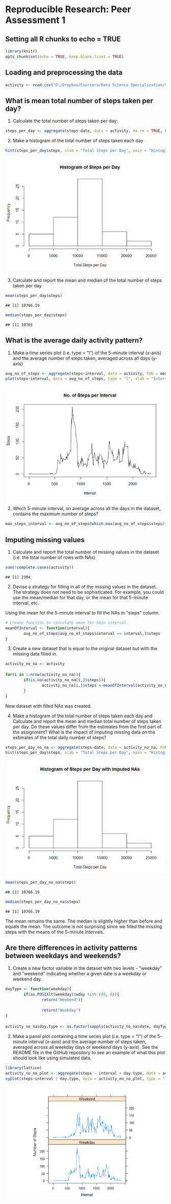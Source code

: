 # Reproducible Research: Peer Assessment 1

## Setting all R chunks to echo = TRUE

```r
library(knitr)
opts_chunk$set(echo = TRUE, keep.blank.lines = TRUE)
```



## Loading and preprocessing the data


```r
activity <- read.csv("D:/Dropbox/Coursera/Data Science Specialization/5. Reproducible Research/Project1/git/RepData_PeerAssessment1/activity.csv", header = TRUE)
```



## What is mean total number of steps taken per day?
1. Calculate the total number of steps taken per day:

```r
steps_per_day <- aggregate(steps~date, data = activity, na.rm = TRUE, FUN = sum)
```


2. Make a histogram of the total number of steps taken each day

```r
hist(steps_per_day$steps, xlab = "Total Steps per Day", main = "Histogram of Steps per Day")
```

![](PA1_template_files/figure-html/histStepsPerDay-1.png)<!-- -->


3. Calculate and report the mean and median of the total number of steps taken per day

```r
mean(steps_per_day$steps)
```

```
## [1] 10766.19
```

```r
median(steps_per_day$steps)
```

```
## [1] 10765
```



## What is the average daily activity pattern?
1. Make a time series plot (i.e. type = "l") of the 5-minute interval (x-axis) and the average number of steps taken, averaged across all days (y-axis)


```r
avg_no_of_steps <- aggregate(steps~interval, data = activity, FUN = mean, na.rm = TRUE)
plot(steps~interval, data = avg_no_of_steps, type = "l", xlab = "Interval", ylab = "Steps", main = "No. of Steps per Interval")
```

![](PA1_template_files/figure-html/avgNoOfStepsPerInterval-1.png)<!-- -->


2. Which 5-minute interval, on average across all the days in the dataset, contains the maximum number of steps?

```r
max_steps_interval <- avg_no_of_steps[which.max(avg_no_of_steps$steps),]$interval
```



## Imputing missing values
1. Calculate and report the total number of missing values in the dataset (i.e. the total number of rows with NAs)

```r
sum(!complete.cases(activity))
```

```
## [1] 2304
```


2. Devise a strategy for filling in all of the missing values in the dataset. The strategy does not need to be sophisticated. For example, you could use the mean/median for that day, or the mean for that 5-minute interval, etc.

Using the mean for the 5-minute interval to fill the NAs in "steps" column.


```r
# Create function to calculate mean for 5min interval.
meanOfInterval <- function(interval){
        avg_no_of_steps[avg_no_of_steps$interval == interval,]$steps
}
```


3. Create a new dataset that is equal to the original dataset but with the missing data filled in.


```r
activity_no_na <- activity

for(i in 1:nrow(activity_no_na)){
        if(is.na(activity_no_na[i,]$steps)){
                activity_no_na[i,]$steps <-meanOfInterval(activity_no_na[i,]$interval)
        }
}
```
New dataset with filled NAs was created.


4. Make a histogram of the total number of steps taken each day and Calculate and report the mean and median total number of steps taken per day. Do these values differ from the estimates from the first part of the assignment? What is the impact of imputing missing data on the estimates of the total daily number of steps?


```r
steps_per_day_no_na <- aggregate(steps~date, data = activity_no_na, FUN = sum)
hist(steps_per_day$steps, xlab = "Total Steps per Day", main = "Histogram of Steps per Day with Imputed NAs")
```

![](PA1_template_files/figure-html/histNoNAs-1.png)<!-- -->

```r
mean(steps_per_day_no_na$steps)
```

```
## [1] 10766.19
```

```r
median(steps_per_day_no_na$steps)
```

```
## [1] 10766.19
```

The mean remains the same. 
The median is slightly higher than before and equals the mean.
The outcome is not surprising since we filled the missing steps with the means of the 5-minute intervals. 



## Are there differences in activity patterns between weekdays and weekends?
1. Create a new factor variable in the dataset with two levels - "weekday" and "weekend" indicating whether a given date is a weekday or weekend day.



```r
dayType <- function(weekday){
        if(as.POSIXlt(weekday)$wday %in% c(0, 6)){
                return("Weekend")}
           
                return("Weekday")
}

activity_no_na$day.type <- as.factor(sapply(activity_no_na$date, dayType))
```


2. Make a panel plot containing a time series plot (i.e. type = "l") of the 5-minute interval (x-axis) and the average number of steps taken, averaged across all weekday days or weekend days (y-axis). See the README file in the GitHub repository to see an example of what this plot should look like using simulated data.


```r
library(lattice)
activity_no_na_plot <- aggregate(steps ~ interval + day.type, data = activity_no_na, FUN = mean)
xyplot(steps~interval | day.type, data = activity_no_na_plot, type = "l", aspect = 1/2, ylab = "Number of Steps", xlab = "Interval")
```

![](PA1_template_files/figure-html/weekdayPlot-1.png)<!-- -->



